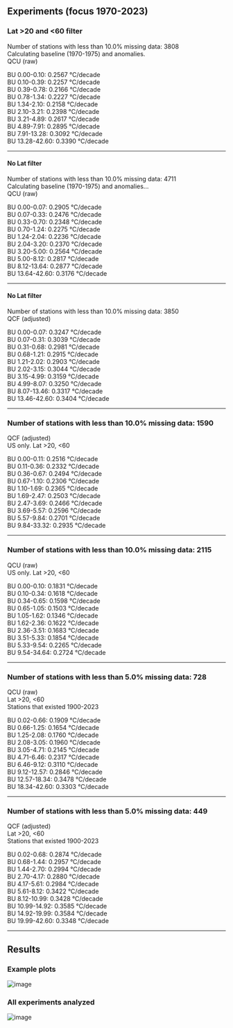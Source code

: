 ## Experiments (focus 1970-2023)

### Lat >20 and <60 filter  
Number of stations with less than 10.0% missing data: 3808  
Calculating baseline (1970-1975) and anomalies.  
QCU (raw)  

BU 0.00-0.10: 0.2567 °C/decade  
BU 0.10-0.39: 0.2257 °C/decade  
BU 0.39-0.78: 0.2166 °C/decade  
BU 0.78-1.34: 0.2227 °C/decade  
BU 1.34-2.10: 0.2158 °C/decade  
BU 2.10-3.21: 0.2398 °C/decade  
BU 3.21-4.89: 0.2617 °C/decade  
BU 4.89-7.91: 0.2895 °C/decade  
BU 7.91-13.28: 0.3092 °C/decade  
BU 13.28-42.60: 0.3390 °C/decade  

---

#### No Lat filter  
Number of stations with less than 10.0% missing data: 4711  
Calculating baseline (1970-1975) and anomalies...  
QCU (raw)  

BU 0.00-0.07: 0.2905 °C/decade  
BU 0.07-0.33: 0.2476 °C/decade  
BU 0.33-0.70: 0.2348 °C/decade  
BU 0.70-1.24: 0.2275 °C/decade  
BU 1.24-2.04: 0.2236 °C/decade  
BU 2.04-3.20: 0.2370 °C/decade  
BU 3.20-5.00: 0.2564 °C/decade  
BU 5.00-8.12: 0.2817 °C/decade  
BU 8.12-13.64: 0.2877 °C/decade  
BU 13.64-42.60: 0.3176 °C/decade  

---

#### No Lat filter  
Number of stations with less than 10.0% missing data: 3850  
QCF (adjusted)  

BU 0.00-0.07: 0.3247 °C/decade  
BU 0.07-0.31: 0.3039 °C/decade  
BU 0.31-0.68: 0.2981 °C/decade  
BU 0.68-1.21: 0.2915 °C/decade  
BU 1.21-2.02: 0.2903 °C/decade  
BU 2.02-3.15: 0.3044 °C/decade  
BU 3.15-4.99: 0.3159 °C/decade  
BU 4.99-8.07: 0.3250 °C/decade  
BU 8.07-13.46: 0.3317 °C/decade  
BU 13.46-42.60: 0.3404 °C/decade  

---

### Number of stations with less than 10.0% missing data: 1590  
QCF (adjusted)  
US only. Lat >20, <60  

BU 0.00-0.11: 0.2516 °C/decade  
BU 0.11-0.36: 0.2332 °C/decade  
BU 0.36-0.67: 0.2494 °C/decade  
BU 0.67-1.10: 0.2306 °C/decade  
BU 1.10-1.69: 0.2365 °C/decade  
BU 1.69-2.47: 0.2503 °C/decade  
BU 2.47-3.69: 0.2466 °C/decade  
BU 3.69-5.57: 0.2596 °C/decade  
BU 5.57-9.84: 0.2701 °C/decade  
BU 9.84-33.32: 0.2935 °C/decade  

---

### Number of stations with less than 10.0% missing data: 2115  
QCU (raw)  
US only. Lat >20, <60  

BU 0.00-0.10: 0.1831 °C/decade  
BU 0.10-0.34: 0.1618 °C/decade  
BU 0.34-0.65: 0.1598 °C/decade  
BU 0.65-1.05: 0.1503 °C/decade  
BU 1.05-1.62: 0.1346 °C/decade  
BU 1.62-2.36: 0.1622 °C/decade  
BU 2.36-3.51: 0.1683 °C/decade  
BU 3.51-5.33: 0.1854 °C/decade  
BU 5.33-9.54: 0.2265 °C/decade  
BU 9.54-34.64: 0.2724 °C/decade  

---

### Number of stations with less than 5.0% missing data: 728  
QCU (raw)  
Lat >20, <60  
Stations that existed 1900-2023  

BU 0.02-0.66: 0.1909 °C/decade  
BU 0.66-1.25: 0.1654 °C/decade  
BU 1.25-2.08: 0.1760 °C/decade  
BU 2.08-3.05: 0.1960 °C/decade  
BU 3.05-4.71: 0.2145 °C/decade  
BU 4.71-6.46: 0.2317 °C/decade  
BU 6.46-9.12: 0.3110 °C/decade  
BU 9.12-12.57: 0.2846 °C/decade  
BU 12.57-18.34: 0.3478 °C/decade  
BU 18.34-42.60: 0.3303 °C/decade  

---

### Number of stations with less than 5.0% missing data: 449  
QCF (adjusted)  
Lat >20, <60  
Stations that existed 1900-2023  

BU 0.02-0.68: 0.2874 °C/decade  
BU 0.68-1.44: 0.2957 °C/decade  
BU 1.44-2.70: 0.2994 °C/decade  
BU 2.70-4.17: 0.2880 °C/decade  
BU 4.17-5.61: 0.2984 °C/decade  
BU 5.61-8.12: 0.3422 °C/decade  
BU 8.12-10.99: 0.3428 °C/decade  
BU 10.99-14.92: 0.3585 °C/decade  
BU 14.92-19.99: 0.3584 °C/decade  
BU 19.99-42.60: 0.3348 °C/decade  

---

## Results

### Example plots

![image](https://github.com/user-attachments/assets/c1e1617c-f4ab-4b7f-a7db-576e32c666c2)

### All experiments analyzed

![image](https://github.com/user-attachments/assets/95147e8c-a720-4e52-ad38-2a75cafc7b8a)
